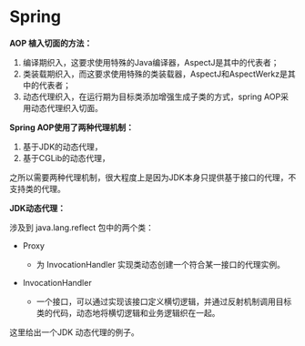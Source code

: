 # Spring  

**AOP 植入切面的方法：**

1. 编译期织入，这要求使用特殊的Java编译器，AspectJ是其中的代表者；
2. 类装载期织入，而这要求使用特殊的类装载器，AspectJ和AspectWerkz是其中的代表者；
3. 动态代理织入，在运行期为目标类添加增强生成子类的方式，spring AOP采用动态代理织入切面。


**Spring AOP使用了两种代理机制：** 

1. 基于JDK的动态代理，
2. 基于CGLib的动态代理， 

之所以需要两种代理机制，很大程度上是因为JDK本身只提供基于接口的代理，不支持类的代理。 

**JDK动态代理：**

涉及到 java.lang.reflect 包中的两个类：

- Proxy
   - 为 InvocationHandler 实现类动态创建一个符合某一接口的代理实例。

- InvocationHandler
   - 一个接口，可以通过实现该接口定义横切逻辑，并通过反射机制调用目标类的代码，动态地将横切逻辑和业务逻辑织在一起。  
   
这里给出一个JDK 动态代理的例子。
